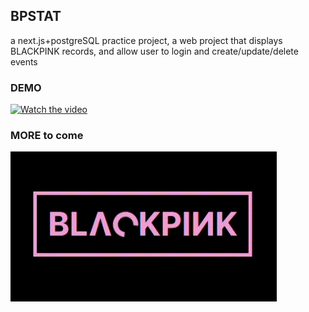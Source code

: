 ## BPSTAT
a next.js+postgreSQL practice project, a web project that displays BLACKPINK records, and allow user to login and create/update/delete events

### DEMO
[![Watch the video](https://img.youtube.com/vi/5_wNKCaxqPc/maxresdefault.jpg)](https://youtu.be/5_wNKCaxqPc)

### MORE to come
<img src="./public/bp-spinner.gif" alt="bp-spinner"/>
